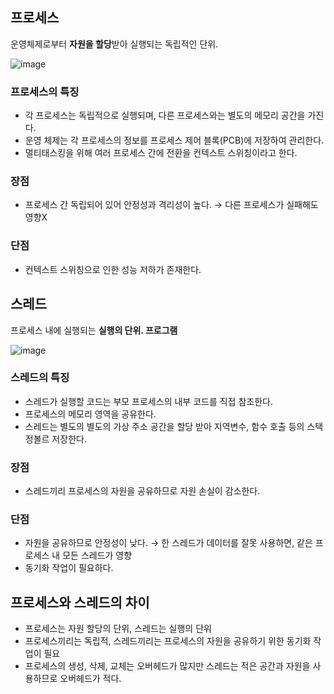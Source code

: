 ## 프로세스

운영체제로부터 **자원을 할당**받아 실행되는 독립적인 단위.

![image](https://github.com/do-sopt-cs-study/CS-Morgan/assets/51692363/96e3bfe1-54af-49da-9176-47f0783e9ccd)

### 프로세스의 특징

- 각 프로세스는 독립적으로 실행되며, 다른 프로세스와는 별도의 메모리 공간을 가진다.
- 운영 체제는 각 프로세스의 정보를 프로세스 제어 블록(PCB)에 저장하여 관리한다.
- 멀티태스킹을 위해 여러 프로세스 간에 전환을 컨텍스트 스위칭이라고 한다.

### 장점

- 프로세스 간 독립되어 있어 안정성과 격리성이 높다. → 다른 프로세스가 실패해도 영향X

### 단점

- 컨텍스트 스위칭으로 인한 성능 저하가 존재한다.

## 스레드

프로세스 내에 실행되는 **실행의 단위. 프로그램**

![image](https://github.com/do-sopt-cs-study/CS-Morgan/assets/51692363/36e1b758-b6d4-4cd6-a55b-1acf98333f72)

### 스레드의 특징

- 스레드가 실행할 코드는 부모 프로세스의 내부 코드를 직접 참조한다.
- 프로세스의 메모리 영역을 공유한다.
- 스레드는 별도의 별도의 가상 주소 공간을 할당 받아 지역변수, 함수 호출 등의 스택 정볼르 저장한다.

### 장점

- 스레드끼리 프로세스의 자원을 공유하므로 자원 손실이 감소한다.

### 단점

- 자원을 공유하므로 안정성이 낮다.
  → 한 스레드가 데이터를 잘못 사용하면, 같은 프로세스 내 모든 스레드가 영향
- 동기화 작업이 필요하다.

## 프로세스와 스레드의 차이

- 프로세스는 자원 할당의 단위, 스레드는 실행의 단위
- 프로세스끼리는 독립적, 스레드끼리는 프로세스의 자원을 공유하기 위한 동기화 작업이 필요
- 프로세스의 생성, 삭제, 교체는 오버헤드가 많지만 스레드는 적은 공간과 자원을 사용하므로 오버헤드가 적다.
